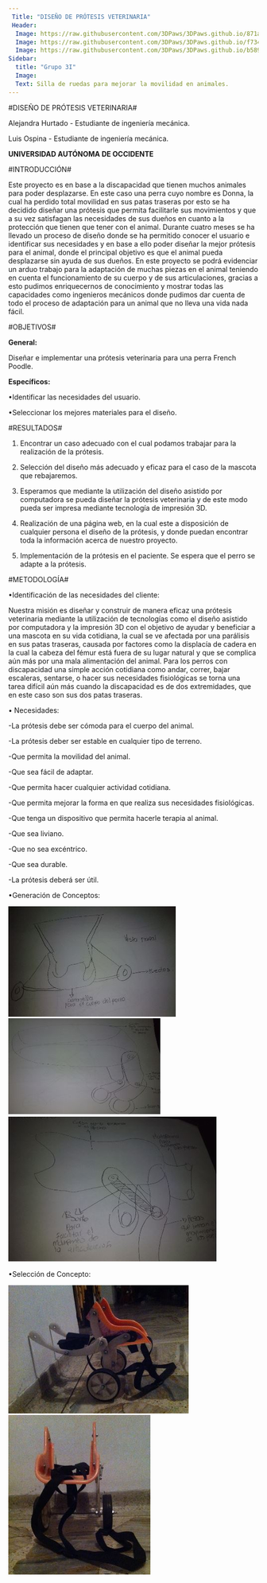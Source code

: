 ```yaml
---
 Title: "DISEÑO DE PRÓTESIS VETERINARIA"
 Header: 
  Image: https://raw.githubusercontent.com/3DPaws/3DPaws.github.io/871a62215b97a76eb34d5f3ced510e26a41aeed6/images/dat3.JPG
  Image: https://raw.githubusercontent.com/3DPaws/3DPaws.github.io/f734c1f75f91eee8c52667694cb18a586f264950/images/da1.JPG
  Image: https://raw.githubusercontent.com/3DPaws/3DPaws.github.io/b58997009ee3343f70c674beefe59186eb0d9596/images/dat4.JPG
Sidebar: 
  title: "Grupo 3I"
  Image:  
  Text: Silla de ruedas para mejorar la movilidad en animales.
---
```


#DISEÑO DE PRÓTESIS VETERINARIA#

 Alejandra Hurtado - Estudiante de ingeniería mecánica.
 
 Luis Ospina - Estudiante de ingeniería mecánica.
 
 **UNIVERSIDAD AUTÓNOMA DE OCCIDENTE**
 
#INTRODUCCIÓN#
 
 Este proyecto es en base a la discapacidad que tienen muchos animales para poder desplazarse. En este caso una perra cuyo nombre es Donna, la cual ha perdido total movilidad en sus patas traseras por esto se ha decidido diseñar una prótesis que permita facilitarle sus movimientos y que a su vez satisfagan las necesidades de sus dueños en cuanto a la protección que tienen que tener con el animal. Durante cuatro meses se ha llevado un proceso de diseño donde se ha permitido conocer el usuario e identificar sus necesidades y en base a ello poder diseñar la mejor prótesis para el animal, donde el principal objetivo es que el animal pueda desplazarse sin ayuda de sus dueños. En este proyecto se podrá evidenciar un arduo trabajo para la adaptación de muchas piezas en el animal teniendo en cuenta el funcionamiento de su cuerpo y de sus articulaciones, gracias a esto pudimos enriquecernos de conocimiento y mostrar todas las capacidades como ingenieros mecánicos donde pudimos dar cuenta de todo el proceso de adaptación para un animal que no lleva una vida nada fácil.
 
#OBJETIVOS#
 
 **General:** 
 
 Diseñar e implementar una prótesis veterinaria para una perra French Poodle.
 
 **Específicos:**
 
 •Identificar las necesidades del usuario.
 
 •Seleccionar los mejores materiales para el diseño.
 
#RESULTADOS#
 
 1. Encontrar un caso adecuado con el cual podamos trabajar para la realización de la prótesis.
 
 2. Selección del diseño más adecuado y eficaz para el caso de la mascota que rebajaremos.
 
 3. Esperamos que mediante la utilización del diseño asistido por computadora se pueda diseñar la prótesis veterinaria y de este modo pueda ser impresa mediante tecnología de impresión 3D.
 
 4. Realización de una página web, en la cual este a disposición de cualquier persona el diseño de la prótesis, y donde puedan encontrar toda la información acerca de nuestro proyecto.   
 
 5. Implementación  de la prótesis en el paciente. Se espera que el perro se adapte a la prótesis.
 
#METODOLOGÍA#
 
 •Identificación de las necesidades del cliente:
 
Nuestra misión es diseñar y construir de manera eficaz una prótesis veterinaria mediante la  utilización de tecnologías como  el diseño asistido por computadora y la impresión 3D con el objetivo de ayudar y beneficiar a una mascota en su vida cotidiana, la cual se ve afectada por una parálisis en sus patas traseras, causada por factores como la displacía de cadera en la cual la cabeza del fémur está fuera de su lugar natural y que se complica aún más por una mala alimentación del animal. Para los perros con discapacidad una simple acción cotidiana como andar, correr, bajar escaleras, sentarse, o hacer sus necesidades fisiológicas se torna una tarea difícil aún más cuando la discapacidad es de dos  extremidades, que en este caso son sus dos patas traseras.
 
 • Necesidades:
 
  -La prótesis debe ser cómoda para el cuerpo del animal.
 
  -La prótesis deber ser estable en cualquier tipo de terreno.
 
  -Que permita la movilidad del animal.
 
  -Que sea fácil de adaptar.
 
  -Que permita hacer cualquier actividad cotidiana.

  -Que permita mejorar la forma en que realiza sus necesidades fisiológicas.
 
  -Que tenga un dispositivo que permita hacerle terapia al animal.
  
  -Que sea liviano.
 
  -Que no sea excéntrico.
 
  -Que sea durable.
 
  -La prótesis deberá ser útil.
 
 
 •Generación de Conceptos:
 
 ![Alternativa1](https://raw.githubusercontent.com/3DPaws/3DPaws.github.io/ea0f732bc25c7671e873cd969e02c5b528debf36/images/111.JPG)
 ![Alternativa2](https://raw.githubusercontent.com/3DPaws/3DPaws.github.io/d6eac99fc3a9fdf22e7aed0d7867050a93f241ac/images/222.JPG)
 ![Alternativa3](https://github.com/3DPaws/3DPaws.github.io/blob/master/images/333.JPG?raw=true)
 
 •Selección de Concepto:
 
 ![AlternativaFinal](https://raw.githubusercontent.com/3DPaws/3DPaws.github.io/4185936f2a5feafb6d0b4b177398e9e7074c3532/images/fifinal.JPG)
 ![AlternativaFinal](https://raw.githubusercontent.com/3DPaws/3DPaws.github.io/e31fe941d754172310d71ae31a4bc6aa19a950ce/images/final2%2B.JPG)
